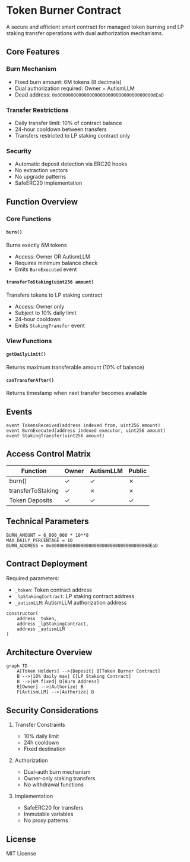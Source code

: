 # Token Burner Contract

A secure and efficient smart contract for managed token burning and LP staking transfer operations with dual authorization mechanisms.

## Core Features

### Burn Mechanism
- Fixed burn amount: 6M tokens (8 decimals)
- Dual authorization required: Owner + AutismLLM
- Dead address: `0x000000000000000000000000000000000000dEaD`

### Transfer Restrictions
- Daily transfer limit: 10% of contract balance
- 24-hour cooldown between transfers
- Transfers restricted to LP staking contract only

### Security
- Automatic deposit detection via ERC20 hooks
- No extraction vectors
- No upgrade patterns
- SafeERC20 implementation

## Function Overview

### Core Functions

#### `burn()`
Burns exactly 6M tokens
- Access: Owner OR AutismLLM
- Requires minimum balance check
- Emits `BurnExecuted` event

#### `transferToStaking(uint256 amount)`
Transfers tokens to LP staking contract
- Access: Owner only
- Subject to 10% daily limit
- 24-hour cooldown
- Emits `StakingTransfer` event

### View Functions

#### `getDailyLimit()`
Returns maximum transferable amount (10% of balance)

#### `canTransferAfter()`
Returns timestamp when next transfer becomes available

## Events

```solidity
event TokensReceived(address indexed from, uint256 amount)
event BurnExecuted(address indexed executor, uint256 amount)
event StakingTransfer(uint256 amount)
```

## Access Control Matrix

| Function           | Owner | AutismLLM | Public |
|-------------------|-------|-----------|---------|
| burn()            | ✓     | ✓         | ✗       |
| transferToStaking | ✓     | ✗         | ✗       |
| Token Deposits    | ✓     | ✓         | ✓       |

## Technical Parameters

```solidity
BURN_AMOUNT = 6_000_000 * 10**8
MAX_DAILY_PERCENTAGE = 10
BURN_ADDRESS = 0x000000000000000000000000000000000000dEaD
```

## Contract Deployment

Required parameters:
- `_token`: Token contract address
- `_lpStakingContract`: LP staking contract address
- `_autismLLM`: AutismLLM authorization address

```solidity
constructor(
    address _token,
    address _lpStakingContract,
    address _autismLLM
)
```

## Architecture Overview

```mermaid
graph TD
    A[Token Holders] -->|Deposit| B[Token Burner Contract]
    B -->|10% daily max| C[LP Staking Contract]
    B -->|6M fixed| D[Burn Address]
    E[Owner] -->|Authorize| B
    F[AutismLLM] -->|Authorize| B
```

## Security Considerations

1. Transfer Constraints
   - 10% daily limit
   - 24h cooldown
   - Fixed destination

2. Authorization
   - Dual-auth burn mechanism
   - Owner-only staking transfers
   - No withdrawal functions

3. Implementation
   - SafeERC20 for transfers
   - Immutable variables
   - No proxy patterns

## License

MIT License